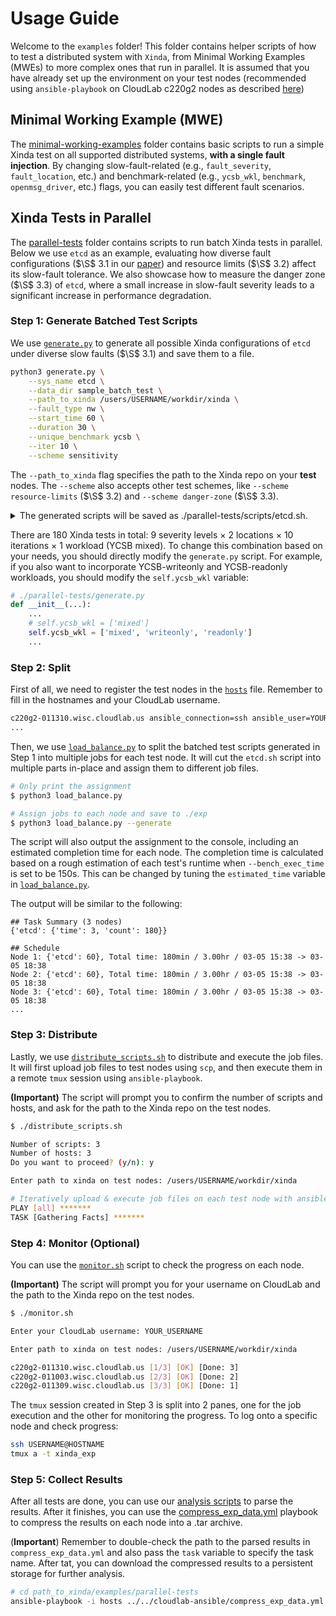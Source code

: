 # Usage Guide

Welcome to the `examples` folder! This folder contains helper scripts of how to test a distributed system with `Xinda`, from Minimal Working Examples (MWEs) to more complex ones that run in parallel. It is assumed that you have already set up the environment on your test nodes (recommended using `ansible-playbook` on CloudLab c220g2 nodes as described [here](../cloudlab-ansible/README.md))

## Minimal Working Example (MWE)

The [minimal-working-examples](./minimal-working-examples/) folder contains basic scripts to run a simple Xinda test on all supported distributed systems, **with a single fault injection**. By changing slow-fault-related (e.g., `fault_severity`, `fault_location`, etc.) and benchmark-related (e.g., `ycsb_wkl`, `benchmark`, `openmsg_driver`, etc.) flags, you can easily test different fault scenarios.


## Xinda Tests in Parallel

The [parallel-tests](./parallel-tests/) folder contains scripts to run batch Xinda tests in parallel. Below we use `etcd` as an example, evaluating how diverse fault configurations ($\S$ 3.1 in our [paper](../docs/SlowFaultStudy2025NSDI.pdf)) and resource limits ($\S$ 3.2) affect its slow-fault tolerance. We also showcase how to measure the danger zone ($\S$ 3.3) of `etcd`, where a small increase in slow-fault severity leads to a significant increase in performance degradation.

### Step 1: Generate Batched Test Scripts

We use [`generate.py`](./parallel-tests/generate.py) to generate all possible Xinda configurations of `etcd` under diverse slow faults ($\S$ 3.1) and save them to a file. 

```bash
python3 generate.py \
    --sys_name etcd \
    --data_dir sample_batch_test \
    --path_to_xinda /users/USERNAME/workdir/xinda \
    --fault_type nw \
    --start_time 60 \
    --duration 30 \
    --unique_benchmark ycsb \
    --iter 10 \
    --scheme sensitivity
```

The `--path_to_xinda` flag specifies the path to the Xinda repo on your **test** nodes. The `--scheme` also accepts other test schemes, like `--scheme resource-limits` ($\S$ 3.2) and `--scheme danger-zone` ($\S$ 3.3). 

<details>
<summary> The generated scripts will be saved as ./parallel-tests/scripts/etcd.sh. </summary>

Despite commands to invoke Xinda (`main.py`), there are also wrappers to log the start and end time of each test into a meta log (`--batch_test_log`):
```bash
$ head scripts/etcd.sh

echo "## [$(date +%s%N), $(date +"%Y-%m-%d %H:%M:%S %Z utc%z"), BEGIN] 1 / 180" >> /users/rmlu/workdir/xinda/examples/meta-etcd.log
python3 /users/rmlu/workdir/xinda/main.py --sys_name etcd --data_dir sample_batch_test --fault_type nw --fault_location leader --fault_duration 30 --fault_severity slow-100us --fault_start_time 60 --bench_exec_time 150 --ycsb_wkl mixed --benchmark ycsb --iter 1 --unique_identifier 1 --batch_test_log /users/rmlu/workdir/xinda/examples/meta-etcd.log
echo "## [$(date +%s%N), $(date +"%Y-%m-%d %H:%M:%S %Z utc%z"), END] 1 / 180" >> /users/rmlu/workdir/xinda/examples/meta-etcd.log
echo -e '\n' >> /users/rmlu/workdir/xinda/examples/meta-etcd.log

...
```

</details>

There are 180 Xinda tests in total: 9 severity levels $\times$ 2 locations $\times$ 10 iterations $\times$ 1 workload (YCSB mixed). To change this combination based on your needs, you should directly modify the `generate.py` script. For example, if you also want to incorporate YCSB-writeonly and YCSB-readonly workloads, you should modify the `self.ycsb_wkl` variable:
```python
# ./parallel-tests/generate.py
def __init__(...):
    ...
    # self.ycsb_wkl = ['mixed']
    self.ycsb_wkl = ['mixed', 'writeonly', 'readonly']
    ...
```

### Step 2: Split
First of all, we need to register the test nodes in the [`hosts`](./parallel-tests/hosts) file. Remember to fill in the hostnames and your CloudLab username.
```bash
c220g2-011310.wisc.cloudlab.us ansible_connection=ssh ansible_user=YOUR_USERNAME ansible_port=22 
...
```

Then, we use [`load_balance.py`](./parallel-tests/load_balance.py) to split the batched test scripts generated in Step 1 into multiple jobs for each test node. It will cut the `etcd.sh` script into multiple parts in-place and assign them to different job files. 

```bash
# Only print the assignment
$ python3 load_balance.py

# Assign jobs to each node and save to ./exp
$ python3 load_balance.py --generate
```
The script will also output the assignment to the console, including an estimated completion time for each node. The completion time is calculated based on a rough estimation of each test's runtime when `--bench_exec_time` is set to be 150s. This can be changed by tuning the `estimated_time` variable in [`load_balance.py`](./parallel-tests/load_balance.py).

The output will be similar to the following:
```log
## Task Summary (3 nodes)
{'etcd': {'time': 3, 'count': 180}}

## Schedule
Node 1: {'etcd': 60}, Total time: 180min / 3.00hr / 03-05 15:38 -> 03-05 18:38
Node 2: {'etcd': 60}, Total time: 180min / 3.00hr / 03-05 15:38 -> 03-05 18:38
Node 3: {'etcd': 60}, Total time: 180min / 3.00hr / 03-05 15:38 -> 03-05 18:38
...
```

### Step 3: Distribute
Lastly, we use [`distribute_scripts.sh`](./parallel-tests/distribute_scripts.sh) to distribute and execute the job files. It will first upload job files to test nodes using `scp`, and then execute them in a remote `tmux` session using `ansible-playbook`. 

**(Important)** The script will prompt you to confirm the number of scripts and hosts, and ask for the path to the Xinda repo on the test nodes.

```bash
$ ./distribute_scripts.sh

Number of scripts: 3
Number of hosts: 3
Do you want to proceed? (y/n): y

Enter path to xinda on test nodes: /users/USERNAME/workdir/xinda

# Iteratively upload & execute job files on each test node with ansible
PLAY [all] *******
TASK [Gathering Facts] *******
```

### Step 4: Monitor (Optional)
You can use the [`monitor.sh`](./parallel-tests/monitor.sh) script to check the progress on each node.

**(Important)** The script will prompt you for your username on CloudLab and the path to the Xinda repo on the test nodes.
```bash
$ ./monitor.sh

Enter your CloudLab username: YOUR_USERNAME

Enter path to xinda on test nodes: /users/USERNAME/workdir/xinda

c220g2-011310.wisc.cloudlab.us [1/3] [OK] [Done: 3]
c220g2-011003.wisc.cloudlab.us [2/3] [OK] [Done: 2]
c220g2-011309.wisc.cloudlab.us [3/3] [OK] [Done: 1]
```

The `tmux` session created in Step 3 is split into 2 panes, one for the job execution and the other for monitoring the progress. To log onto a specific node and check progress:

```bash
ssh USERNAME@HOSTNAME
tmux a -t xinda_exp
```

### Step 5: Collect Results
After all tests are done, you can use our [analysis scripts](../data-analysis/process.py) to parse the results. After it finishes, you can use the [compress_exp_data.yml](../cloudlab-ansible/compress_exp_data.yml) playbook to compress the results on each node into a .tar archive. 

(**Important**) Remember to double-check the path to the parsed results in `compress_exp_data.yml` and also pass the `task` variable to specify the task name. After tat, you can download the compressed results to a persistent storage for further analysis.

```bash
# cd path_to_xinda/examples/parallel-tests
ansible-playbook -i hosts ../../cloudlab-ansible/compress_exp_data.yml --extra-vars "task=TASK_NAME"
```
